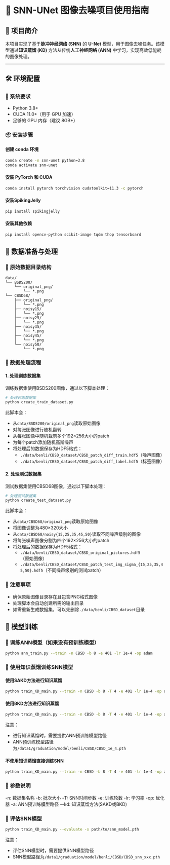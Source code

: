 # 📄 SNN-UNet 图像去噪项目使用指南

## 📌 项目简介
本项目实现了基于**脉冲神经网络 (SNN)** 的 **U-Net** 模型，用于图像去噪任务。该模型通过**知识蒸馏 (KD)** 方法从传统**人工神经网络 (ANN)** 中学习，实现高效低能耗的图像处理。

---

## 🛠️ 环境配置

### 📑 系统要求
- Python 3.8+
- CUDA 11.0+（用于 GPU 加速）
- 足够的 GPU 内存（建议 8GB+）

### 📦 安装步骤

#### 创建 conda 环境
```bash
conda create -n snn-unet python=3.8
conda activate snn-unet
```

#### 安装 PyTorch 和 CUDA
```bash
conda install pytorch torchvision cudatoolkit=11.3 -c pytorch
```

#### 安装SpikingJelly
```bash
pip install spikingjelly
```

#### 安装其他依赖
```bash
pip install opencv-python scikit-image tqdm thop tensorboard
```

## 📂 数据准备与处理

### 📑 原始数据目录结构
```
data/
└── BSDS200/
    └── original_png/
        └── *.png
└── CBSD68/
    ├── original_png/
    │   └── *.png
    ├── noisy15/
    │   └── *.png
    ├── noisy25/
    │   └── *.png
    ├── noisy35/
    │   └── *.png
    ├── noisy45/
    │   └── *.png
    └── noisy50/
        └── *.png
```

### 🔄 数据处理流程

#### 1. 处理训练数据集
训练数据集使用BSDS200图像，通过以下脚本处理：

```bash
# 处理训练数据集
python create_train_dataset.py
```

此脚本会：
- 从`data/BSDS200/original_png`读取原始图像
- 对每张图像进行随机翻转
- 从每张图像中随机裁剪多个192×256大小的patch
- 为每个patch添加随机高斯噪声
- 将处理后的数据保存为HDF5格式：
  - `./data/benli/CBSD_dataset/CBSD_patch_diff_train.hdf5`（噪声图像）
  - `./data/benli/CBSD_dataset/CBSD_patch_diff_label.hdf5`（标签图像）

#### 2. 处理测试数据集
测试数据集使用CBSD68图像，通过以下脚本处理：

```bash
# 处理测试数据集
python create_test_dataset.py
```

此脚本会：
- 从`data/CBSD68/original_png`读取原始图像
- 将图像调整为480×320大小
- 从`data/CBSD68/noisy{15,25,35,45,50}`读取不同噪声级别的图像
- 将每张噪声图像分割为四个192×256大小的patch
- 将处理后的数据保存为HDF5格式：
  - `./data/benli/CBSD_dataset/CBSD_original_pictures.hdf5`（原始图像）
  - `./data/benli/CBSD_dataset/CBSD_patch_test_img_sigma_{15,25,35,45,50}.hdf5`（不同噪声级别的测试patch）

### 📝 注意事项
- 确保原始图像目录存在且包含PNG格式图像
- 处理脚本会自动创建所需的输出目录
- 如需重新生成数据集，可以先删除`./data/benli/CBSD_dataset`目录

## 📂 模型训练

### 📂 训练ANN模型（如果没有预训练模型）

```bash
python ann_train.py --train -n CBSD -b 8 -e 401 -lr 1e-4 -op adam
```

### 📂 使用知识蒸馏训练SNN模型

#### 使用SAKD方法进行知识蒸馏
```bash
python train_KD_main.py --train -n CBSD -b 8 -T 4 -e 401 -lr 1e-4 -op adam -a path/to/ann_model.pth --kd SAKD
```

#### 使用BKD方法进行知识蒸馏
```bash
python train_KD_main.py --train -n CBSD -b 8 -T 4 -e 401 -lr 1e-4 -op adam -a path/to/ann_model.pth --kd BKD
```

注意：
- 进行知识蒸馏时，需要提供ANN预训练模型路径
- ANN预训练模型路径为`/data1/graduation/model/benli/CBSD/CBSD_1e_4.pth`

#### 不使用知识蒸馏直接训练SNN
```bash
python train_KD_main.py --train -n CBSD -b 8 -T 4 -e 401 -lr 1e-4 -op adam
```

### 📂 参数说明
-n: 数据集名称
-b: 批次大小
-T: SNN时间步数
-e: 训练轮数
-lr: 学习率
-op: 优化器
-a: ANN预训练模型路径
--kd: 知识蒸馏方法(SAKD或BKD)


### 📂 评估SNN模型
```bash
python train_KD_main.py --evaluate -s path/to/snn_model.pth
```

注意：
- 评估SNN模型时，需要提供SNN模型路径
- SNN模型路径为`/data1/graduation/model/benli/CBSD/CBSD_snn_xxx.pth`
